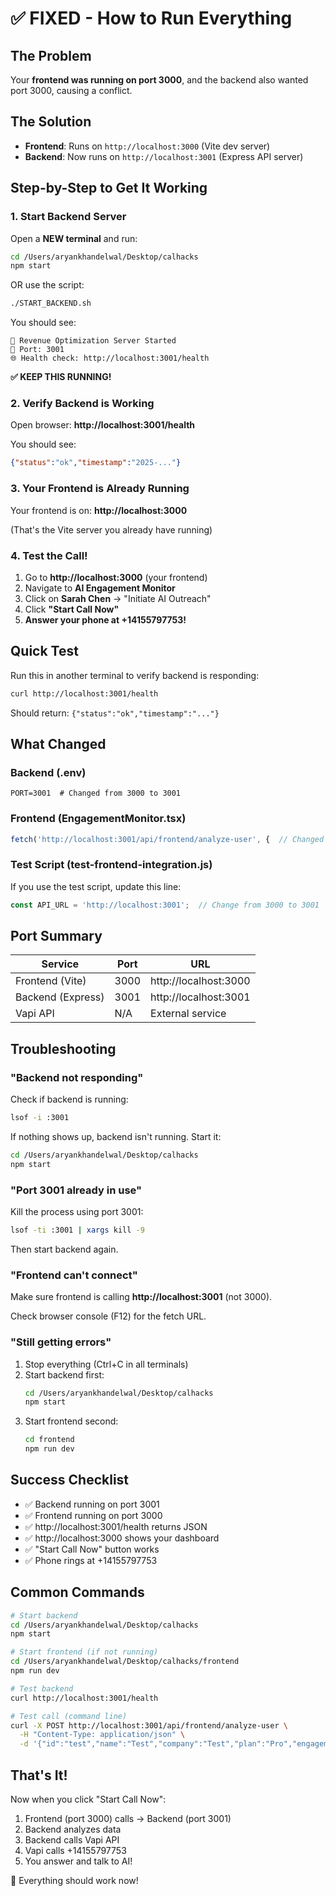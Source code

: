 # ✅ FIXED - How to Run Everything

## The Problem
Your **frontend was running on port 3000**, and the backend also wanted port 3000, causing a conflict.

## The Solution
- **Frontend**: Runs on `http://localhost:3000` (Vite dev server)
- **Backend**: Now runs on `http://localhost:3001` (Express API server)

## Step-by-Step to Get It Working

### 1. Start Backend Server

Open a **NEW terminal** and run:

```bash
cd /Users/aryankhandelwal/Desktop/calhacks
npm start
```

OR use the script:

```bash
./START_BACKEND.sh
```

You should see:
```
🚀 Revenue Optimization Server Started
📍 Port: 3001
🌐 Health check: http://localhost:3001/health
```

**✅ KEEP THIS RUNNING!**

### 2. Verify Backend is Working

Open browser: **http://localhost:3001/health**

You should see:
```json
{"status":"ok","timestamp":"2025-..."}
```

### 3. Your Frontend is Already Running

Your frontend is on: **http://localhost:3000**

(That's the Vite server you already have running)

### 4. Test the Call!

1. Go to **http://localhost:3000** (your frontend)
2. Navigate to **AI Engagement Monitor**
3. Click on **Sarah Chen** → "Initiate AI Outreach"
4. Click **"Start Call Now"**
5. **Answer your phone at +14155797753!**

## Quick Test

Run this in another terminal to verify backend is responding:

```bash
curl http://localhost:3001/health
```

Should return: `{"status":"ok","timestamp":"..."}`

## What Changed

### Backend (.env)
```env
PORT=3001  # Changed from 3000 to 3001
```

### Frontend (EngagementMonitor.tsx)
```typescript
fetch('http://localhost:3001/api/frontend/analyze-user', {  // Changed from 3000 to 3001
```

### Test Script (test-frontend-integration.js)
If you use the test script, update this line:
```javascript
const API_URL = 'http://localhost:3001';  // Change from 3000 to 3001
```

## Port Summary

| Service | Port | URL |
|---------|------|-----|
| Frontend (Vite) | 3000 | http://localhost:3000 |
| Backend (Express) | 3001 | http://localhost:3001 |
| Vapi API | N/A | External service |

## Troubleshooting

### "Backend not responding"

Check if backend is running:
```bash
lsof -i :3001
```

If nothing shows up, backend isn't running. Start it:
```bash
cd /Users/aryankhandelwal/Desktop/calhacks
npm start
```

### "Port 3001 already in use"

Kill the process using port 3001:
```bash
lsof -ti :3001 | xargs kill -9
```

Then start backend again.

### "Frontend can't connect"

Make sure frontend is calling **http://localhost:3001** (not 3000).

Check browser console (F12) for the fetch URL.

### "Still getting errors"

1. Stop everything (Ctrl+C in all terminals)
2. Start backend first:
   ```bash
   cd /Users/aryankhandelwal/Desktop/calhacks
   npm start
   ```
3. Start frontend second:
   ```bash
   cd frontend
   npm run dev
   ```

## Success Checklist

- ✅ Backend running on port 3001
- ✅ Frontend running on port 3000
- ✅ http://localhost:3001/health returns JSON
- ✅ http://localhost:3000 shows your dashboard
- ✅ "Start Call Now" button works
- ✅ Phone rings at +14155797753

## Common Commands

```bash
# Start backend
cd /Users/aryankhandelwal/Desktop/calhacks
npm start

# Start frontend (if not running)
cd /Users/aryankhandelwal/Desktop/calhacks/frontend
npm run dev

# Test backend
curl http://localhost:3001/health

# Test call (command line)
curl -X POST http://localhost:3001/api/frontend/analyze-user \
  -H "Content-Type: application/json" \
  -d '{"id":"test","name":"Test","company":"Test","plan":"Pro","engagementScore":30,"previousScore":85,"status":"critical","metrics":{"dailyActiveUse":20,"weeklyActiveUse":30,"monthlyActiveUse":40,"featureAdoption":25,"dataQuality":60,"teamCollaboration":15},"engagementTrend":[{"date":"Oct 1","score":85},{"date":"Oct 25","score":30}]}'
```

## That's It!

Now when you click "Start Call Now":
1. Frontend (port 3000) calls → Backend (port 3001)
2. Backend analyzes data
3. Backend calls Vapi API
4. Vapi calls +14155797753
5. You answer and talk to AI!

🎉 Everything should work now!
